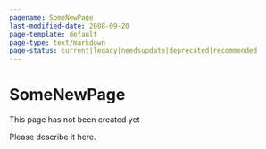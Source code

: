 ```yaml
---
pagename: SomeNewPage
last-modified-date: 2008-09-20
page-template: default
page-type: text/markdown
page-status: current|legacy|needsupdate|deprecated|recommended
---
```

SomeNewPage
===========

This page has not been created yet

Please describe it here.
